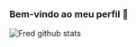 ### Bem-vindo ao meu perfil 👋

![Fred github stats](https://github-readme-stats.vercel.app/api?username=fredsaggio&show_icons=true&theme=github_dark)

